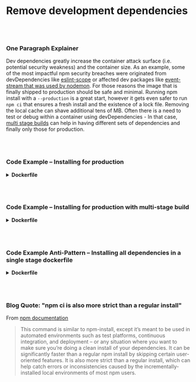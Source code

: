 # Remove development dependencies

<br/><br/>

### One Paragraph Explainer

Dev dependencies greatly increase the container attack surface (i.e. potential security weakness) and the container size. As an example, some of the most impactful npm security breaches were originated from devDependencies like [eslint-scope](https://eslint.org/blog/2018/07/postmortem-for-malicious-package-publishes) or affected dev packages like [event-stream that was used by nodemon](https://snyk.io/blog/a-post-mortem-of-the-malicious-event-stream-backdoor/). For those reasons the image that is finally shipped to production should be safe and minimal. Running npm install with a `--production` is a great start, however it gets even safer to run `npm ci` that ensures a fresh install and the existence of a lock file. Removing the local cache can shave additional tens of MB. Often there is a need to test or debug within a container using devDependencies - In that case, [multi stage builds](./sections/docker/multi_stage_builds.md) can help in having different sets of dependencies and finally only those for production.

<br/><br/>

### Code Example – Installing for production

<details>

<summary><strong>Dockerfile</strong></summary>

```dockerfile
FROM node:12-slim AS build

WORKDIR /usr/src/app
COPY package.json package-lock.json ./
RUN npm ci --production && npm cache clean --force

# The rest comes here
```

</details>

<br/><br/>

### Code Example – Installing for production with multi-stage build

<details>

<summary><strong>Dockerfile</strong></summary>

```dockerfile
FROM node:14.8.0-alpine AS build

COPY --chown=node:node package.json package-lock.json ./
# ✅ Safe install
RUN npm ci
COPY --chown=node:node src ./src
RUN npm run build


# Run-time stage
FROM node:14.8.0-alpine

COPY --chown=node:node --from=build package.json package-lock.json ./
COPY --chown=node:node --from=build node_modules ./node_modules
COPY --chown=node:node --from=build dist ./dist

# ✅ Clean dev packages
RUN npm prune --production

CMD [ "node", "dist/app.js" ]
```

</details>


<br/><br/>

### Code Example Anti-Pattern – Installing all dependencies in a single stage dockerfile

<details>

<summary><strong>Dockerfile</strong></summary>

```dockerfile
FROM node:12-slim AS build

WORKDIR /usr/src/app
COPY package.json package-lock.json ./
# Two mistakes below: Installing dev dependencies, not deleting the cache after npm install
RUN npm install

# The rest comes here
```

</details>

<br/><br/>

### Blog Quote: "npm ci is also more strict than a regular install"

From [npm documentation](https://docs.npmjs.com/cli/ci.html)

> This command is similar to npm-install, except it’s meant to be used in automated environments such as test platforms, continuous integration, and deployment – or any situation where you want to make sure you’re doing a clean install of your dependencies. It can be significantly faster than a regular npm install by skipping certain user-oriented features. It is also more strict than a regular install, which can help catch errors or inconsistencies caused by the incrementally-installed local environments of most npm users.